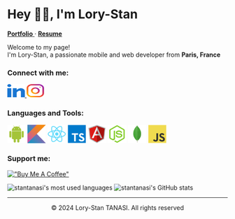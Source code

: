 # Hey 👋🏽, I'm Lory-Stan

<p>
  <a title="Portfolio" href="https://stantanasi.github.io" target="_blank">
    <strong>Portfolio</strong>
  </a>
  ·
  <a title="Resume" href="https://docs.google.com/document/d/1lE_4oHBLQV5tKlT6t3OKqG20fIo8HiGoXfMDn7dER8M" target="_blank">
    <strong>Resume</strong>
  </a>
</p>

Welcome to my page!<br/>
I'm Lory-Stan, a passionate mobile and web developer from **Paris, France**

### Connect with me:

<a href="https://www.linkedin.com/in/lory-stan-tanasi" target="_blank">
  <img width="40" height="30" title="LinkedIn profile" alt="LinkedIn profile" src="./assets/icons/linkedin.svg" />
</a>
<a href="https://www.instagram.com/stan.tns" target="_blank">
  <img width="40" height="30" title="Instagram profile" alt="Instagram profile" src="./assets/icons/instagram.svg" />
</a>

### Languages and Tools:

<img height="42px" title="Android" alt="Android" src="./assets/icons/android.svg" />
<img height="42px" title="Kotlin" alt="Kotlin" src="./assets/icons/kotlin.svg" />
<img height="42px" title="React | React Native" alt="React | React Native" src="./assets/icons/react.svg" />
<img height="42px" title="Typescript" alt="Typescript" src="./assets/icons/typescript.svg" />
<img height="42px" title="Angular" alt="Angular" src="./assets/icons/angular.svg" />
<img height="42px" title="Node.js" alt="Node.js" src="./assets/icons/nodejs.svg" />
<img height="42px" title="MongoDB" alt="MongoDB" src="./assets/icons/mongodb.svg" />
<img height="42px" title="JavaScript" alt="JavaScript" src="./assets/icons/javascript.svg" />

### Support me:

[!["Buy Me A Coffee"](https://www.buymeacoffee.com/assets/img/custom_images/orange_img.png)](https://www.buymeacoffee.com/stantanasi)


![stantanasi's most used languages](https://github-readme-stats.vercel.app/api/top-langs/?username=stantanasi&langs_count=8&layout=compact&theme=transparent)
![stantanasi's GitHub stats](https://github-readme-stats.vercel.app/api?username=stantanasi&show_icons=true&theme=transparent)

---

<p align="center">
  © 2024 Lory-Stan TANASI. All rights reserved
</p>
